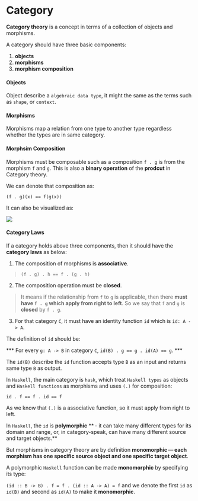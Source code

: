 # Category

**Category theory** is a concept in terms of a collection of objects and morphisms.

A category should have three basic components:

1. **objects** 
2. **morphisms** 
3. **morphism composition**

#### Objects

Object describe a `algebraic data type`, it might the same as the terms such as `shape`, or `context`.

#### Morphisms

Morphisms map a relation from one type to another type regardless whether the types are in same category.

#### Morphsim Composition


Morphisms must be composable such as a composition `f . g` is from the morphism `f` and `g`. This is also a **binary operation** of the **prodcut** in Category theory. 

We can denote that composition as:

`(f . g)(x) == f(g(x))`

It can also be visualized as:

![](https://upload.wikimedia.org/wikipedia/commons/thumb/e/ef/Commutative_diagram_for_morphism.svg/200px-Commutative_diagram_for_morphism.svg.png)


#### Category Laws

If a category holds above three components, then it should have the **category laws** as below:

1. The composition of morphisms is **associative**.

  > `(f . g) . h == f . (g . h)`
  
2. The composition operation must be **closed**. 

  > It means if the relationship from `f` to `g` is applicable, then there **must have `f . g` which apply from right to left**. So we say that `f` and `g` is **closed** by `f . g`.

3. For that category `C`, it must have an identity function `id` which is `id: A -> A`.

The definition of `id` should be:

*** For every `g: A -> B` in category `C`, `id(B) . g == g . id(A) == g`. ***

The `id(B)` describe the `id` function accepts type `B` as an input and returns same type `B` as output. 

In `Haskell`, the main category is `hask`, which treat `Haskell types` as objects and `Haskell functions` as morphisms and uses `(.)` for composition:

`id . f == f . id == f`

As we know that `(.)` is a associative function, so it must apply from right to left. 

In `Haskell`, the `id` is **polymorphic** ** - it can take many different types for its domain and range, or, in category-speak, can have many different source and target objects.**

But morphisms in category theory are by definition **monomorphic** — **each morphism has one specific source object and one specific target object**.

A polymorphic `Haskell` function can be made **monomorphic** by specifying its type:

`(id :: B -> B) . f = f . (id :: A -> A) = f` and we denote the first `id` as `id(B)` and second as `id(A)` to make it **monomorphic**.